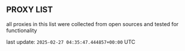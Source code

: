 ## PROXY LIST

all proxies in this list were collected from open sources and tested for functionality

last update: `2025-02-27 04:35:47.444857+00:00` UTC